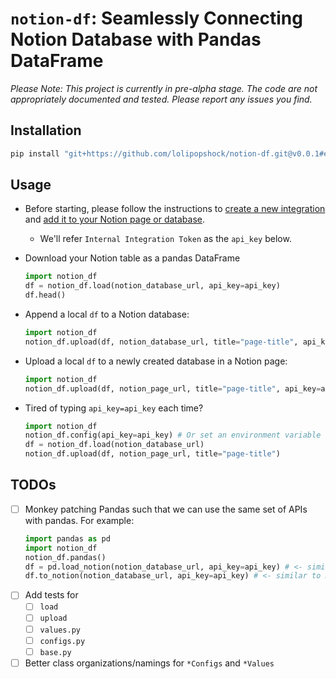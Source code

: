 # `notion-df`: Seamlessly Connecting Notion Database with Pandas DataFrame

*Please Note: This project is currently in pre-alpha stage. The code are not appropriately documented and tested. Please report any issues you find.*

## Installation

```bash
pip install "git+https://github.com/lolipopshock/notion-df.git@v0.0.1#egg=notion-df"
```

## Usage

- Before starting, please follow the instructions to [create a new integration](https://www.notion.com/my-integrations) and [add it to your Notion page or database](https://developers.notion.com/docs/getting-started#step-2-share-a-database-with-your-integration). 
    - We'll refer `Internal Integration Token` as the `api_key` below.

- Download your Notion table as a pandas DataFrame
    ```python
    import notion_df
    df = notion_df.load(notion_database_url, api_key=api_key)
    df.head()
    ```

- Append a local `df` to a Notion database:

    ```python
    import notion_df
    notion_df.upload(df, notion_database_url, title="page-title", api_key=api_key)
    ```

- Upload a local `df` to a newly created database in a Notion page:
    
    ```python
    import notion_df
    notion_df.upload(df, notion_page_url, title="page-title", api_key=api_key)
    ```

- Tired of typing `api_key=api_key` each time?

    ```python
    import notion_df
    notion_df.config(api_key=api_key) # Or set an environment variable `NOTION_API_KEY`
    df = notion_df.load(notion_database_url)
    notion_df.upload(df, notion_page_url, title="page-title")
    ```

## TODOs

- [ ] Monkey patching Pandas such that we can use the same set of APIs with pandas. For example:
    ```python
    import pandas as pd 
    import notion_df
    notion_df.pandas()
    df = pd.load_notion(notion_database_url, api_key=api_key) # <- similar to many other pandas io apis like load_csv, load_excel, etc.
    df.to_notion(notion_database_url, api_key=api_key) # <- similar to many other pandas io apis like to_csv, to_excel, etc.
    ```
- [ ] Add tests for
    - [ ] `load` 
    - [ ] `upload` 
    - [ ] `values.py`
    - [ ] `configs.py`
    - [ ] `base.py`
- [ ] Better class organizations/namings for `*Configs` and `*Values`